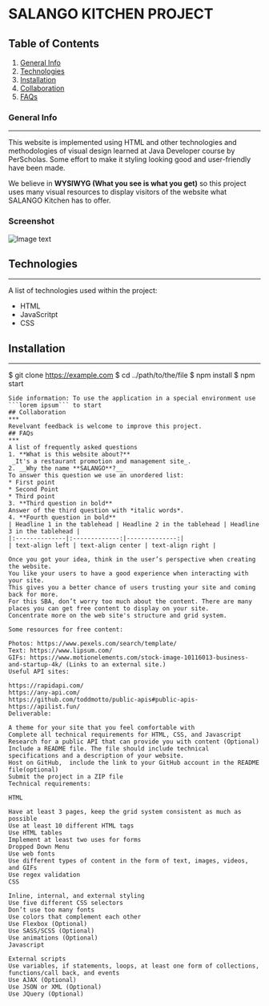 # SALANGO KITCHEN PROJECT

## Table of Contents
1. [General Info](#general-info)
2. [Technologies](#technologies)
3. [Installation](#installation)
4. [Collaboration](#collaboration)
5. [FAQs](#faqs)
### General Info
***
This website is implemented using HTML and other technologies and methodologies of visual design learned at Java Developer course by PerScholas.
Some effort to make it styling looking good and user-friendly have been made.

We believe in **WYSIWYG (What you see is what you get)** so this project uses many visual resources to display visitors of the website what SALANGO Kitchen has to offer.

### Screenshot
![Image text](https://www.united-internet.de/fileadmin/user_upload/Brands/Downloads/Logo_IONOS_by.jpg)

## Technologies
***
A list of technologies used within the project:
* HTML
* JavaScritpt
* CSS

## Installation
***
$ git clone https://example.com
$ cd ../path/to/the/file
$ npm install
$ npm start
```
Side information: To use the application in a special environment use ```lorem ipsum``` to start
## Collaboration
***
Revelvant feedback is welcome to improve this project.
## FAQs
***
A list of frequently asked questions
1. **What is this website about?**
 _It's a restaurant promotion and management site_. 
2. __Why the name **SALANGO**?__ 
To answer this question we use an unordered list:
* First point
* Second Point
* Third point
3. **Third question in bold**
Answer of the third question with *italic words*.
4. **Fourth question in bold**
| Headline 1 in the tablehead | Headline 2 in the tablehead | Headline 3 in the tablehead |
|:--------------|:-------------:|--------------:|
| text-align left | text-align center | text-align right |

Once you got your idea, think in the user’s perspective when creating the website.  
You like your users to have a good experience when interacting with your site. 
This gives you a better chance of users trusting your site and coming back for more. 
For this SBA, don’t worry too much about the content. There are many places you can get free content to display on your site. 
Concentrate more on the web site's structure and grid system.

Some resources for free content:

Photos: https://www.pexels.com/search/template/
Text: https://www.lipsum.com/
GIFs: https://www.motionelements.com/stock-image-10116013-business-and-startup-4k/ (Links to an external site.)
Useful API sites:

https://rapidapi.com/
https://any-api.com/
https://github.com/toddmotto/public-apis#public-apis-
https://apilist.fun/
Deliverable:

A theme for your site that you feel comfortable with
Complete all technical requirements for HTML, CSS, and Javascript
Research for a public API that can provide you with content (Optional)
Include a README file. The file should include technical specifications and a description of your website.
Host on GitHub,  include the link to your GitHub account in the README file(optional)
Submit the project in a ZIP file
Technical requirements:

HTML

Have at least 3 pages, keep the grid system consistent as much as possible
Use at least 10 different HTML tags
Use HTML tables
Implement at least two uses for forms
Dropped Down Menu 
Use web fonts
Use different types of content in the form of text, images, videos, and GIFs
Use regex validation
CSS

Inline, internal, and external styling
Use five different CSS selectors
Don’t use too many fonts
Use colors that complement each other
Use Flexbox (Optional)
Use SASS/SCSS (Optional)
Use animations (Optional)
Javascript

External scripts
Use variables, if statements, loops, at least one form of collections, functions/call back, and events
Use AJAX (Optional) 
Use JSON or XML (Optional)
Use JQuery (Optional)
